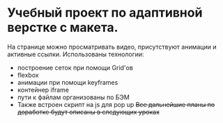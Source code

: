 # Учебный проект по адаптивной верстке с макета.
На странице можно просматривать видео, присутствуют анимации и активные ссылки.
Использованы технологии:
* построение сеток при помощи Grid'ов
* flexbox
* анимации при помощи keyframes
* контейнер iframe
* пути к файлам организованы по БЭМ 
* Также встроен скрипт на js для pop up 
~~Все дальнейшие планы по доработке будут описаны в следующих уроках~~
